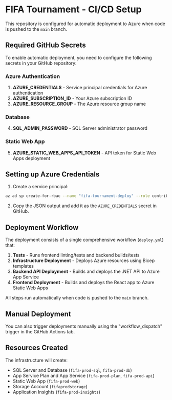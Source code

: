 # FIFA Tournament - CI/CD Setup

This repository is configured for automatic deployment to Azure when code is pushed to the `main` branch.

## Required GitHub Secrets

To enable automatic deployment, you need to configure the following secrets in your GitHub repository:

### Azure Authentication
1. **AZURE_CREDENTIALS** - Service principal credentials for Azure authentication
2. **AZURE_SUBSCRIPTION_ID** - Your Azure subscription ID
3. **AZURE_RESOURCE_GROUP** - The Azure resource group name

### Database
4. **SQL_ADMIN_PASSWORD** - SQL Server administrator password

### Static Web App
5. **AZURE_STATIC_WEB_APPS_API_TOKEN** - API token for Static Web Apps deployment

## Setting up Azure Credentials

1. Create a service principal:
```bash
az ad sp create-for-rbac --name "fifa-tournament-deploy" --role contributor --scopes /subscriptions/{subscription-id}/resourceGroups/{resource-group} --sdk-auth
```

2. Copy the JSON output and add it as the `AZURE_CREDENTIALS` secret in GitHub.

## Deployment Workflow

The deployment consists of a single comprehensive workflow (`deploy.yml`) that:

1. **Tests** - Runs frontend linting/tests and backend builds/tests
2. **Infrastructure Deployment** - Deploys Azure resources using Bicep templates
3. **Backend API Deployment** - Builds and deploys the .NET API to Azure App Service
4. **Frontend Deployment** - Builds and deploys the React app to Azure Static Web Apps

All steps run automatically when code is pushed to the `main` branch.

## Manual Deployment

You can also trigger deployments manually using the "workflow_dispatch" trigger in the GitHub Actions tab.

## Resources Created

The infrastructure will create:
- SQL Server and Database (`fifa-prod-sql`, `fifa-prod-db`)
- App Service Plan and App Service (`fifa-prod-plan`, `fifa-prod-api`)
- Static Web App (`fifa-prod-web`)
- Storage Account (`fifaprodstorage`)
- Application Insights (`fifa-prod-insights`)
